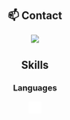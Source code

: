 <div align="center">

## 📫 Contact

<a href="https://skillicons.dev">
  <img src="https://skillicons.dev/icons?i=discord"/>
</a>

## Skills

### Languages

<!-- ![Alt text](./cpp-logo.svg) -->
<img src="./cpp-logo.svg"
  width="5%"
  height="auto"
  />




</div>
<!--
**DoubleXEric/DoubleXEric** is a ✨ _special_ ✨ repository because its `README.md` (this file) appears on your GitHub profile.

Here are some ideas to get you started:

- 🔭 I’m currently working on ...
- 🌱 I’m currently learning ...
- 👯 I’m looking to collaborate on ...
- 🤔 I’m looking for help with ...
- 💬 Ask me about ...
- 📫 How to reach me: ...
- 😄 Pronouns: ...
- ⚡ Fun fact: ...
-->
